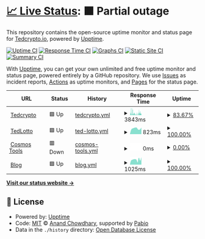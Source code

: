 # [📈 Live Status](https://status.tedcrypto.io): <!--live status--> **🟧 Partial outage**

This repository contains the open-source uptime monitor and status page for [Tedcrypto.io](https://www.tedcrypto.io), powered by [Upptime](https://github.com/upptime/upptime).

[![Uptime CI](https://github.com/TedcryptoOrg/upptime/workflows/Uptime%20CI/badge.svg)](https://github.com/TedcryptoOrg/upptime/actions?query=workflow%3A%22Uptime+CI%22)
[![Response Time CI](https://github.com/TedcryptoOrg/upptime/workflows/Response%20Time%20CI/badge.svg)](https://github.com/TedcryptoOrg/upptime/actions?query=workflow%3A%22Response+Time+CI%22)
[![Graphs CI](https://github.com/TedcryptoOrg/upptime/workflows/Graphs%20CI/badge.svg)](https://github.com/TedcryptoOrg/upptime/actions?query=workflow%3A%22Graphs+CI%22)
[![Static Site CI](https://github.com/TedcryptoOrg/upptime/workflows/Static%20Site%20CI/badge.svg)](https://github.com/TedcryptoOrg/upptime/actions?query=workflow%3A%22Static+Site+CI%22)
[![Summary CI](https://github.com/TedcryptoOrg/upptime/workflows/Summary%20CI/badge.svg)](https://github.com/TedcryptoOrg/upptime/actions?query=workflow%3A%22Summary+CI%22)

With [Upptime](https://upptime.js.org), you can get your own unlimited and free uptime monitor and status page, powered entirely by a GitHub repository. We use [Issues](https://github.com/TedcryptoOrg/upptime/issues) as incident reports, [Actions](https://github.com/TedcryptoOrg/upptime/actions) as uptime monitors, and [Pages](https://status.tedcrypto.io) for the status page.

<!--start: status pages-->
<!-- This summary is generated by Upptime (https://github.com/upptime/upptime) -->
<!-- Do not edit this manually, your changes will be overwritten -->
<!-- prettier-ignore -->
| URL | Status | History | Response Time | Uptime |
| --- | ------ | ------- | ------------- | ------ |
| <img alt="" src="https://icons.duckduckgo.com/ip3/tedcrypto.io.ico" height="13"> [Tedcrypto](https://tedcrypto.io) | 🟩 Up | [tedcrypto.yml](https://github.com/TedcryptoOrg/upptime/commits/HEAD/history/tedcrypto.yml) | <details><summary><img alt="Response time graph" src="./graphs/tedcrypto/response-time-week.png" height="20"> 3843ms</summary><br><a href="https://status.tedcrypto.io/history/tedcrypto"><img alt="Response time 1717" src="https://img.shields.io/endpoint?url=https%3A%2F%2Fraw.githubusercontent.com%2FTedcryptoOrg%2Fupptime%2FHEAD%2Fapi%2Ftedcrypto%2Fresponse-time.json"></a><br><a href="https://status.tedcrypto.io/history/tedcrypto"><img alt="24-hour response time 3244" src="https://img.shields.io/endpoint?url=https%3A%2F%2Fraw.githubusercontent.com%2FTedcryptoOrg%2Fupptime%2FHEAD%2Fapi%2Ftedcrypto%2Fresponse-time-day.json"></a><br><a href="https://status.tedcrypto.io/history/tedcrypto"><img alt="7-day response time 3843" src="https://img.shields.io/endpoint?url=https%3A%2F%2Fraw.githubusercontent.com%2FTedcryptoOrg%2Fupptime%2FHEAD%2Fapi%2Ftedcrypto%2Fresponse-time-week.json"></a><br><a href="https://status.tedcrypto.io/history/tedcrypto"><img alt="30-day response time 3603" src="https://img.shields.io/endpoint?url=https%3A%2F%2Fraw.githubusercontent.com%2FTedcryptoOrg%2Fupptime%2FHEAD%2Fapi%2Ftedcrypto%2Fresponse-time-month.json"></a><br><a href="https://status.tedcrypto.io/history/tedcrypto"><img alt="1-year response time 1955" src="https://img.shields.io/endpoint?url=https%3A%2F%2Fraw.githubusercontent.com%2FTedcryptoOrg%2Fupptime%2FHEAD%2Fapi%2Ftedcrypto%2Fresponse-time-year.json"></a></details> | <details><summary><a href="https://status.tedcrypto.io/history/tedcrypto">83.67%</a></summary><a href="https://status.tedcrypto.io/history/tedcrypto"><img alt="All-time uptime 99.28%" src="https://img.shields.io/endpoint?url=https%3A%2F%2Fraw.githubusercontent.com%2FTedcryptoOrg%2Fupptime%2FHEAD%2Fapi%2Ftedcrypto%2Fuptime.json"></a><br><a href="https://status.tedcrypto.io/history/tedcrypto"><img alt="24-hour uptime 80.85%" src="https://img.shields.io/endpoint?url=https%3A%2F%2Fraw.githubusercontent.com%2FTedcryptoOrg%2Fupptime%2FHEAD%2Fapi%2Ftedcrypto%2Fuptime-day.json"></a><br><a href="https://status.tedcrypto.io/history/tedcrypto"><img alt="7-day uptime 83.67%" src="https://img.shields.io/endpoint?url=https%3A%2F%2Fraw.githubusercontent.com%2FTedcryptoOrg%2Fupptime%2FHEAD%2Fapi%2Ftedcrypto%2Fuptime-week.json"></a><br><a href="https://status.tedcrypto.io/history/tedcrypto"><img alt="30-day uptime 95.99%" src="https://img.shields.io/endpoint?url=https%3A%2F%2Fraw.githubusercontent.com%2FTedcryptoOrg%2Fupptime%2FHEAD%2Fapi%2Ftedcrypto%2Fuptime-month.json"></a><br><a href="https://status.tedcrypto.io/history/tedcrypto"><img alt="1-year uptime 99.03%" src="https://img.shields.io/endpoint?url=https%3A%2F%2Fraw.githubusercontent.com%2FTedcryptoOrg%2Fupptime%2FHEAD%2Fapi%2Ftedcrypto%2Fuptime-year.json"></a></details>
| <img alt="" src="https://icons.duckduckgo.com/ip3/lotto.tedcrypto.io.ico" height="13"> [TedLotto](https://lotto.tedcrypto.io) | 🟩 Up | [ted-lotto.yml](https://github.com/TedcryptoOrg/upptime/commits/HEAD/history/ted-lotto.yml) | <details><summary><img alt="Response time graph" src="./graphs/ted-lotto/response-time-week.png" height="20"> 823ms</summary><br><a href="https://status.tedcrypto.io/history/ted-lotto"><img alt="Response time 817" src="https://img.shields.io/endpoint?url=https%3A%2F%2Fraw.githubusercontent.com%2FTedcryptoOrg%2Fupptime%2FHEAD%2Fapi%2Fted-lotto%2Fresponse-time.json"></a><br><a href="https://status.tedcrypto.io/history/ted-lotto"><img alt="24-hour response time 719" src="https://img.shields.io/endpoint?url=https%3A%2F%2Fraw.githubusercontent.com%2FTedcryptoOrg%2Fupptime%2FHEAD%2Fapi%2Fted-lotto%2Fresponse-time-day.json"></a><br><a href="https://status.tedcrypto.io/history/ted-lotto"><img alt="7-day response time 823" src="https://img.shields.io/endpoint?url=https%3A%2F%2Fraw.githubusercontent.com%2FTedcryptoOrg%2Fupptime%2FHEAD%2Fapi%2Fted-lotto%2Fresponse-time-week.json"></a><br><a href="https://status.tedcrypto.io/history/ted-lotto"><img alt="30-day response time 804" src="https://img.shields.io/endpoint?url=https%3A%2F%2Fraw.githubusercontent.com%2FTedcryptoOrg%2Fupptime%2FHEAD%2Fapi%2Fted-lotto%2Fresponse-time-month.json"></a><br><a href="https://status.tedcrypto.io/history/ted-lotto"><img alt="1-year response time 825" src="https://img.shields.io/endpoint?url=https%3A%2F%2Fraw.githubusercontent.com%2FTedcryptoOrg%2Fupptime%2FHEAD%2Fapi%2Fted-lotto%2Fresponse-time-year.json"></a></details> | <details><summary><a href="https://status.tedcrypto.io/history/ted-lotto">100.00%</a></summary><a href="https://status.tedcrypto.io/history/ted-lotto"><img alt="All-time uptime 99.92%" src="https://img.shields.io/endpoint?url=https%3A%2F%2Fraw.githubusercontent.com%2FTedcryptoOrg%2Fupptime%2FHEAD%2Fapi%2Fted-lotto%2Fuptime.json"></a><br><a href="https://status.tedcrypto.io/history/ted-lotto"><img alt="24-hour uptime 100.00%" src="https://img.shields.io/endpoint?url=https%3A%2F%2Fraw.githubusercontent.com%2FTedcryptoOrg%2Fupptime%2FHEAD%2Fapi%2Fted-lotto%2Fuptime-day.json"></a><br><a href="https://status.tedcrypto.io/history/ted-lotto"><img alt="7-day uptime 100.00%" src="https://img.shields.io/endpoint?url=https%3A%2F%2Fraw.githubusercontent.com%2FTedcryptoOrg%2Fupptime%2FHEAD%2Fapi%2Fted-lotto%2Fuptime-week.json"></a><br><a href="https://status.tedcrypto.io/history/ted-lotto"><img alt="30-day uptime 100.00%" src="https://img.shields.io/endpoint?url=https%3A%2F%2Fraw.githubusercontent.com%2FTedcryptoOrg%2Fupptime%2FHEAD%2Fapi%2Fted-lotto%2Fuptime-month.json"></a><br><a href="https://status.tedcrypto.io/history/ted-lotto"><img alt="1-year uptime 99.89%" src="https://img.shields.io/endpoint?url=https%3A%2F%2Fraw.githubusercontent.com%2FTedcryptoOrg%2Fupptime%2FHEAD%2Fapi%2Fted-lotto%2Fuptime-year.json"></a></details>
| <img alt="" src="https://icons.duckduckgo.com/ip3/tools.tedcrypto.io.ico" height="13"> [Cosmos Tools](https://tools.tedcrypto.io) | 🟥 Down | [cosmos-tools.yml](https://github.com/TedcryptoOrg/upptime/commits/HEAD/history/cosmos-tools.yml) | <details><summary><img alt="Response time graph" src="./graphs/cosmos-tools/response-time-week.png" height="20"> 0ms</summary><br><a href="https://status.tedcrypto.io/history/cosmos-tools"><img alt="Response time 758" src="https://img.shields.io/endpoint?url=https%3A%2F%2Fraw.githubusercontent.com%2FTedcryptoOrg%2Fupptime%2FHEAD%2Fapi%2Fcosmos-tools%2Fresponse-time.json"></a><br><a href="https://status.tedcrypto.io/history/cosmos-tools"><img alt="24-hour response time 0" src="https://img.shields.io/endpoint?url=https%3A%2F%2Fraw.githubusercontent.com%2FTedcryptoOrg%2Fupptime%2FHEAD%2Fapi%2Fcosmos-tools%2Fresponse-time-day.json"></a><br><a href="https://status.tedcrypto.io/history/cosmos-tools"><img alt="7-day response time 0" src="https://img.shields.io/endpoint?url=https%3A%2F%2Fraw.githubusercontent.com%2FTedcryptoOrg%2Fupptime%2FHEAD%2Fapi%2Fcosmos-tools%2Fresponse-time-week.json"></a><br><a href="https://status.tedcrypto.io/history/cosmos-tools"><img alt="30-day response time 0" src="https://img.shields.io/endpoint?url=https%3A%2F%2Fraw.githubusercontent.com%2FTedcryptoOrg%2Fupptime%2FHEAD%2Fapi%2Fcosmos-tools%2Fresponse-time-month.json"></a><br><a href="https://status.tedcrypto.io/history/cosmos-tools"><img alt="1-year response time 803" src="https://img.shields.io/endpoint?url=https%3A%2F%2Fraw.githubusercontent.com%2FTedcryptoOrg%2Fupptime%2FHEAD%2Fapi%2Fcosmos-tools%2Fresponse-time-year.json"></a></details> | <details><summary><a href="https://status.tedcrypto.io/history/cosmos-tools">0.00%</a></summary><a href="https://status.tedcrypto.io/history/cosmos-tools"><img alt="All-time uptime 30.15%" src="https://img.shields.io/endpoint?url=https%3A%2F%2Fraw.githubusercontent.com%2FTedcryptoOrg%2Fupptime%2FHEAD%2Fapi%2Fcosmos-tools%2Fuptime.json"></a><br><a href="https://status.tedcrypto.io/history/cosmos-tools"><img alt="24-hour uptime 0.00%" src="https://img.shields.io/endpoint?url=https%3A%2F%2Fraw.githubusercontent.com%2FTedcryptoOrg%2Fupptime%2FHEAD%2Fapi%2Fcosmos-tools%2Fuptime-day.json"></a><br><a href="https://status.tedcrypto.io/history/cosmos-tools"><img alt="7-day uptime 0.00%" src="https://img.shields.io/endpoint?url=https%3A%2F%2Fraw.githubusercontent.com%2FTedcryptoOrg%2Fupptime%2FHEAD%2Fapi%2Fcosmos-tools%2Fuptime-week.json"></a><br><a href="https://status.tedcrypto.io/history/cosmos-tools"><img alt="30-day uptime 0.00%" src="https://img.shields.io/endpoint?url=https%3A%2F%2Fraw.githubusercontent.com%2FTedcryptoOrg%2Fupptime%2FHEAD%2Fapi%2Fcosmos-tools%2Fuptime-month.json"></a><br><a href="https://status.tedcrypto.io/history/cosmos-tools"><img alt="1-year uptime 5.96%" src="https://img.shields.io/endpoint?url=https%3A%2F%2Fraw.githubusercontent.com%2FTedcryptoOrg%2Fupptime%2FHEAD%2Fapi%2Fcosmos-tools%2Fuptime-year.json"></a></details>
| <img alt="" src="https://icons.duckduckgo.com/ip3/blog.tedcrypto.io.ico" height="13"> [Blog](https://blog.tedcrypto.io) | 🟩 Up | [blog.yml](https://github.com/TedcryptoOrg/upptime/commits/HEAD/history/blog.yml) | <details><summary><img alt="Response time graph" src="./graphs/blog/response-time-week.png" height="20"> 1025ms</summary><br><a href="https://status.tedcrypto.io/history/blog"><img alt="Response time 1058" src="https://img.shields.io/endpoint?url=https%3A%2F%2Fraw.githubusercontent.com%2FTedcryptoOrg%2Fupptime%2FHEAD%2Fapi%2Fblog%2Fresponse-time.json"></a><br><a href="https://status.tedcrypto.io/history/blog"><img alt="24-hour response time 1221" src="https://img.shields.io/endpoint?url=https%3A%2F%2Fraw.githubusercontent.com%2FTedcryptoOrg%2Fupptime%2FHEAD%2Fapi%2Fblog%2Fresponse-time-day.json"></a><br><a href="https://status.tedcrypto.io/history/blog"><img alt="7-day response time 1025" src="https://img.shields.io/endpoint?url=https%3A%2F%2Fraw.githubusercontent.com%2FTedcryptoOrg%2Fupptime%2FHEAD%2Fapi%2Fblog%2Fresponse-time-week.json"></a><br><a href="https://status.tedcrypto.io/history/blog"><img alt="30-day response time 848" src="https://img.shields.io/endpoint?url=https%3A%2F%2Fraw.githubusercontent.com%2FTedcryptoOrg%2Fupptime%2FHEAD%2Fapi%2Fblog%2Fresponse-time-month.json"></a><br><a href="https://status.tedcrypto.io/history/blog"><img alt="1-year response time 1043" src="https://img.shields.io/endpoint?url=https%3A%2F%2Fraw.githubusercontent.com%2FTedcryptoOrg%2Fupptime%2FHEAD%2Fapi%2Fblog%2Fresponse-time-year.json"></a></details> | <details><summary><a href="https://status.tedcrypto.io/history/blog">100.00%</a></summary><a href="https://status.tedcrypto.io/history/blog"><img alt="All-time uptime 99.92%" src="https://img.shields.io/endpoint?url=https%3A%2F%2Fraw.githubusercontent.com%2FTedcryptoOrg%2Fupptime%2FHEAD%2Fapi%2Fblog%2Fuptime.json"></a><br><a href="https://status.tedcrypto.io/history/blog"><img alt="24-hour uptime 100.00%" src="https://img.shields.io/endpoint?url=https%3A%2F%2Fraw.githubusercontent.com%2FTedcryptoOrg%2Fupptime%2FHEAD%2Fapi%2Fblog%2Fuptime-day.json"></a><br><a href="https://status.tedcrypto.io/history/blog"><img alt="7-day uptime 100.00%" src="https://img.shields.io/endpoint?url=https%3A%2F%2Fraw.githubusercontent.com%2FTedcryptoOrg%2Fupptime%2FHEAD%2Fapi%2Fblog%2Fuptime-week.json"></a><br><a href="https://status.tedcrypto.io/history/blog"><img alt="30-day uptime 99.88%" src="https://img.shields.io/endpoint?url=https%3A%2F%2Fraw.githubusercontent.com%2FTedcryptoOrg%2Fupptime%2FHEAD%2Fapi%2Fblog%2Fuptime-month.json"></a><br><a href="https://status.tedcrypto.io/history/blog"><img alt="1-year uptime 99.94%" src="https://img.shields.io/endpoint?url=https%3A%2F%2Fraw.githubusercontent.com%2FTedcryptoOrg%2Fupptime%2FHEAD%2Fapi%2Fblog%2Fuptime-year.json"></a></details>

<!--end: status pages-->

[**Visit our status website →**](https://status.tedcrypto.io)

## 📄 License

- Powered by: [Upptime](https://github.com/upptime/upptime)
- Code: [MIT](./LICENSE) © [Anand Chowdhary](https://anandchowdhary.com), supported by [Pabio](https://pabio.com)
- Data in the `./history` directory: [Open Database License](https://opendatacommons.org/licenses/odbl/1-0/)
